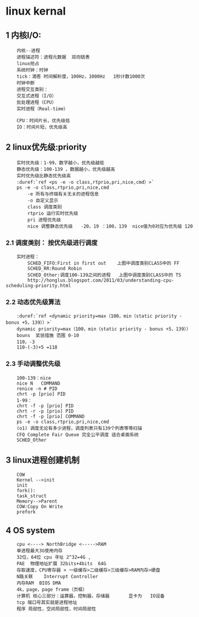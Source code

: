 # linux kernal
##	1 内核I/O:
		内核--进程
		进程描述符：进程元数据  双向链表
		linux抢占
		系统时钟：时钟
		tick：滴答 时间解析度，100Hz，1000Hz   1秒计数1000次
		时钟中断
		进程交互类别：
		交互式进程（I/O）
		批处理进程（CPU）
		实时进程（Real-time）
		
		CPU：时间片长，优先级低
		IO：时间片短，优先级高
##  2 linux优先级:priority
		实时优先级：1-99，数字越小，优先级越低
		静态优先级：100-139 ，数据越小，优先级越高	
		实时优先级比静态优先级高
		:duref:`ref <ps -e -o class,rtprio,pri,nice,cmd）>`
	    ps -e -o class,rtprio,pri,nice,cmd   
			-e 所有与终端有关无关的进程信息
			-o 自定义显示 
			class 调度类别
			rtprio 运行实时优先级
			pri 进程优先级
			nice 调整静态优先级   -20，19 ：100，139  nice值为0对应为优先级 120

###     2.1 调度类别： 按优先级进行调度 
		实时进程：
			SCHED_FIFO:First in first out    上图中调度类别CLASS中的 FF
			SCHED_RR:Round Robin
			SCHED_Other:调度100-139之间的进程   上图中调度类别CLASS中的 TS
			http://honglus.blogspot.com/2011/03/understanding-cpu-scheduling-priority.html
###     2.2 动态优先级算法
        :duref:`ref <dynamic priority=max（100，min（static priority - bonus +5，139））>`
		dynamic priority=max（100，min（static priority - bonus +5，139））
		bouns  奖惩措施 范围 0-10
		110，-3
		110-(-3)+5 =118 
###	    2.3 手动调整优先级
		100-139：nice
		nice N   COMMAND
		renice -n # PID
		chrt -p [prio] PID
		1-99：
		chrt -f -p [prio] PID
		chrt -r -p [prio] PID
		chrt -f -p [prio] COMMAND
		ps -e -o class,rtprio,pri,nice,cmd   
		(o1) 调度无论有多少进程，调度列表只有139个列表等等扫描
		CFQ Complete Fair Queue 完全公平调度 适合桌面系统
		SCHED_Other
	

##  3 linux进程创建机制
		COW
		Kernel -->init
		init
		fork():
		task_struct
		Memory-->Parent
		COW:Copy On Write
		prefork
##  4 OS system
		cpu <----> NorthBridge <----->RAM
		单进程最大3G使用内存
		32位，64位 cpu 寻址 2^32=4G , 
		PAE  物理地址扩展 32bits+4bits  64G
		存取速度，CPU寄存器 > 一级缓存>二级缓存>三级缓存>RAM内存>硬盘
		N路关联    Interrupt Controller
		内存RAM  BIOS DMA 
		4k，page，page frame（页框）
		计算机 核心三部分：运算器，控制器，存储器       显卡为   IO设备
		tcp 端口号其实就是进程地址
		程序 局部性，空间局部性，时间局部性